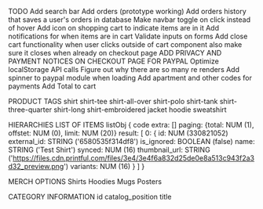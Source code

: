 TODO
Add search bar
Add orders (prototype working)
Add orders history that saves a user's orders in database
Make navbar toggle on click instead of hover
Add icon on shopping cart to indicate items are in it
Add notifications for when items are in cart
Validate inputs on forms
Add close cart functionality when user clicks outside of cart component
    also make sure it closes when already on checkout page
ADD PRIVACY AND PAYMENT NOTICES ON CHECKOUT PAGE FOR PAYPAL
Optimize localStorage API calls
Figure out why there are so many re renders
Add spinner to paypal module when loading
Add apartment and other codes for payments
Add Total to cart

PRODUCT TAGS
shirt
shirt-tee
shirt-all-over
shirt-polo
shirt-tank
shirt-three-quarter
shirt-long
shirt-embroidered
jacket
hoodie
sweatshirt


HIERARCHIES
LIST OF ITEMS
listObj {
    code
    extra: []
    paging: {total: NUM (1), offstet: NUM (0), limit: NUM (20)}
    result: [
        0: {
            id: NUM (330821052)
            external_id: STRING ('6580535f314df8')
            is_ignored: BOOLEAN (false)
            name: STRING ('Test Shirt')
            synced: NUM (16)
            thumbnail_url: STRING ('https://files.cdn.printful.com/files/3e4/3e4f6a832d25de0e8a513c943f2a3d32_preview.png')
            variants: NUM (16)
        }
    ]
}



MERCH OPTIONS
Shirts
Hoodies
Mugs
Posters


CATEGORY INFORMATION
id     catalog_position    title

